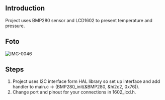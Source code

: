 ## Introduction
Project uses BMP280 sensor and LCD1602 to present temperature and pressure.

## Foto
![IMG-0046](https://user-images.githubusercontent.com/119056338/215495836-b59fd105-3f9a-44ea-b3e8-6d4b0af668a5.JPG)

## Steps
1. Project uses I2C interface form HAL library so set up interface and add handler to main.c -> (BMP280_init(&BMP280, &hi2c2, 0x76)).
2. Change port and pinout for your connections in 1602_lcd.h.
